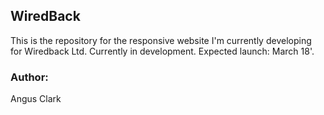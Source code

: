 ## WiredBack
This is the repository for the responsive website I'm currently developing for Wiredback Ltd.
 Currently in development. Expected launch: March 18'.
### Author:
Angus Clark
